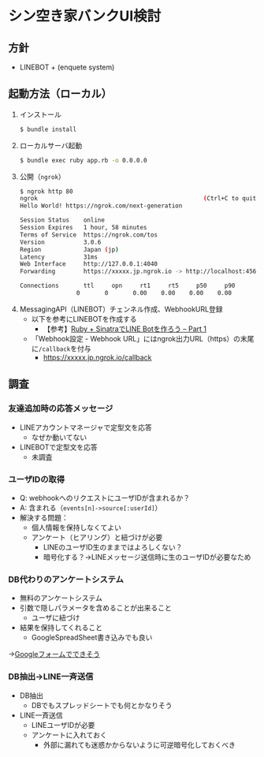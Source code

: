 シン空き家バンクUI検討
==

方針
--

* LINEBOT + (enquete system)

起動方法（ローカル）
--

1. インストール
    ```sh
    $ bundle install
    ```
2. ローカルサーバ起動
    ```sh
    $ bundle exec ruby app.rb -o 0.0.0.0
    ```
3. 公開（`ngrok`）
    ```sh
    $ ngrok http 80
    ngrok                                               (Ctrl+C to quit)
    Hello World! https://ngrok.com/next-generation

    Session Status    online
    Session Expires   1 hour, 58 minutes
    Terms of Service  https://ngrok.com/tos
    Version           3.0.6
    Region            Japan (jp)
    Latency           31ms
    Web Interface     http://127.0.0.1:4040
    Forwarding        https://xxxxx.jp.ngrok.io -> http://localhost:4567

    Connections       ttl     opn     rt1     rt5     p50     p90
                    0       0       0.00    0.00    0.00    0.00
    ```
4. MessagingAPI（LINEBOT）チェンネル作成、WebhookURL登録
    * 以下を参考にLINEBOTを作成する
      * 【参考】[Ruby + SinatraでLINE Botを作ろう – Part 1](https://www.mizucoffee.com/archives/1076)
    * 「Webhook設定 - Webhook URL」にはngrok出力URL（https）の末尾に`/callback`を付与
      * https://xxxxx.jp.ngrok.io/callback


調査
--

### 友達追加時の応答メッセージ

* LINEアカウントマネージャで定型文を応答
    * なぜか動いてない
* LINEBOTで定型文を応答
    * 未調査

### ユーザIDの取得

* Q: webhookへのリクエストにユーザIDが含まれるか？
* A: 含まれる（`events[n]->source[:userId]`）
* 解決する問題：
    * 個人情報を保持しなくてよい
    * アンケート（ヒアリング）と紐づけが必要
        * LINEのユーザID生のままではよろしくない？
        * 暗号化する？→LINEメッセージ送信時に生のユーザIDが必要なため


### DB代わりのアンケートシステム

* 無料のアンケートシステム
* 引数で隠しパラメータを含めることが出来ること
    * ユーザに紐づけ
* 結果を保持してくれること
    * GoogleSpreadSheet書き込みでも良い

→[Googleフォームでできそう](https://blog.nakachon.com/2016/12/22/how-to-add-url-parameter-for-google-form/)

### DB抽出→LINE一斉送信

* DB抽出
    * DBでもスプレッドシートでも何とかなりそう
* LINE一斉送信
    * LINEユーザIDが必要
    * アンケートに入れておく
        * 外部に漏れても迷惑かからないように可逆暗号化しておくべき
